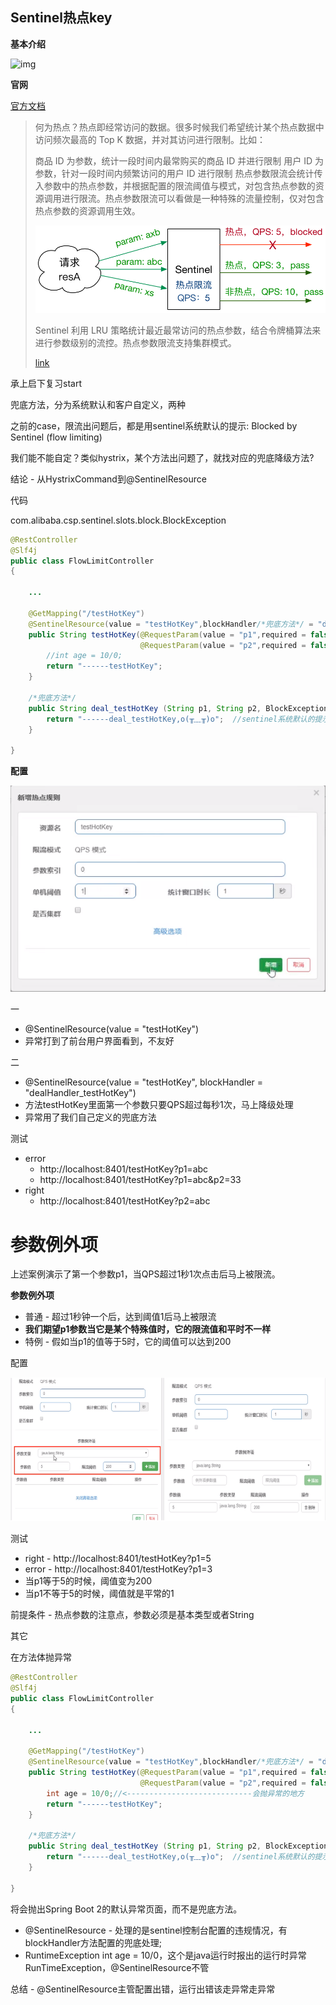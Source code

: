 ## Sentinel热点key

**基本介绍**

![img](https://img-blog.csdnimg.cn/img_convert/9d2aa6d777767b3233aa643330eb9cf4.png)

**官网**

[官方文档](https://github.com/alibaba/Sentinel/wiki/热点参数限流)

> 何为热点？热点即经常访问的数据。很多时候我们希望统计某个热点数据中访问频次最高的 Top K 数据，并对其访问进行限制。比如：
>
> 商品 ID 为参数，统计一段时间内最常购买的商品 ID 并进行限制
> 用户 ID 为参数，针对一段时间内频繁访问的用户 ID 进行限制
> 热点参数限流会统计传入参数中的热点参数，并根据配置的限流阈值与模式，对包含热点参数的资源调用进行限流。热点参数限流可以看做是一种特殊的流量控制，仅对包含热点参数的资源调用生效。
>
> ![img](Sentinel热点Key.assets/16d2ddeff96b7cb68a064b6ec05bde25.png)
>
> Sentinel 利用 LRU 策略统计最近最常访问的热点参数，结合令牌桶算法来进行参数级别的流控。热点参数限流支持集群模式。
>
> [link](https://github.com/alibaba/Sentinel/wiki/热点参数限流#overview)

承上启下复习start

兜底方法，分为系统默认和客户自定义，两种

之前的case，限流出问题后，都是用sentinel系统默认的提示: Blocked by Sentinel (flow limiting)

我们能不能自定？类似hystrix，某个方法出问题了，就找对应的兜底降级方法?

结论 - 从HystrixCommand到@SentinelResource

代码

com.alibaba.csp.sentinel.slots.block.BlockException
```java
@RestController
@Slf4j
public class FlowLimitController
{

    ...

    @GetMapping("/testHotKey")
    @SentinelResource(value = "testHotKey",blockHandler/*兜底方法*/ = "deal_testHotKey")
    public String testHotKey(@RequestParam(value = "p1",required = false) String p1,
                             @RequestParam(value = "p2",required = false) String p2) {
        //int age = 10/0;
        return "------testHotKey";
    }
    
    /*兜底方法*/
    public String deal_testHotKey (String p1, String p2, BlockException exception) {
        return "------deal_testHotKey,o(╥﹏╥)o";  //sentinel系统默认的提示：Blocked by Sentinel (flow limiting)
    }

}
```

**配置**

![img](Sentinel热点Key.assets/9620ee4e7e54d48ba7dda394fa1c8cd0.png)

一

* @SentinelResource(value = "testHotKey")
* 异常打到了前台用户界面看到，不友好

二

* @SentinelResource(value = "testHotKey", blockHandler = "dealHandler_testHotKey")
* 方法testHotKey里面第一个参数只要QPS超过每秒1次，马上降级处理
* 异常用了我们自己定义的兜底方法

测试

* error
  * http://localhost:8401/testHotKey?p1=abc
  * http://localhost:8401/testHotKey?p1=abc&p2=33
* right
  * http://localhost:8401/testHotKey?p2=abc



# 参数例外项

上述案例演示了第一个参数p1，当QPS超过1秒1次点击后马上被限流。

**参数例外项**

- 普通 - 超过1秒钟一个后，达到阈值1后马上被限流
- **我们期望p1参数当它是某个特殊值时，它的限流值和平时不一样**
- 特例 - 假如当p1的值等于5时，它的阈值可以达到200

配置

![img](Sentinel热点Key.assets/3aa08b15109cd346a6083f080a0468fa.png)

测试

* right - http://localhost:8401/testHotKey?p1=5
* error - http://localhost:8401/testHotKey?p1=3
* 当p1等于5的时候，阈值变为200
* 当p1不等于5的时候，阈值就是平常的1

前提条件 - 热点参数的注意点，参数必须是基本类型或者String

其它

在方法体抛异常

```java
@RestController
@Slf4j
public class FlowLimitController
{

    ...

    @GetMapping("/testHotKey")
    @SentinelResource(value = "testHotKey",blockHandler/*兜底方法*/ = "deal_testHotKey")
    public String testHotKey(@RequestParam(value = "p1",required = false) String p1,
                             @RequestParam(value = "p2",required = false) String p2) {
        int age = 10/0;//<----------------------------会抛异常的地方
        return "------testHotKey";
    }
    
    /*兜底方法*/
    public String deal_testHotKey (String p1, String p2, BlockException exception) {
        return "------deal_testHotKey,o(╥﹏╥)o";  //sentinel系统默认的提示：Blocked by Sentinel (flow limiting)
    }

}
```

将会抛出Spring Boot 2的默认异常页面，而不是兜底方法。

* @SentinelResource - 处理的是sentinel控制台配置的违规情况，有blockHandler方法配置的兜底处理;
* RuntimeException int age = 10/0，这个是java运行时报出的运行时异常RunTimeException，@SentinelResource不管

总结 - @SentinelResource主管配置出错，运行出错该走异常走异常



